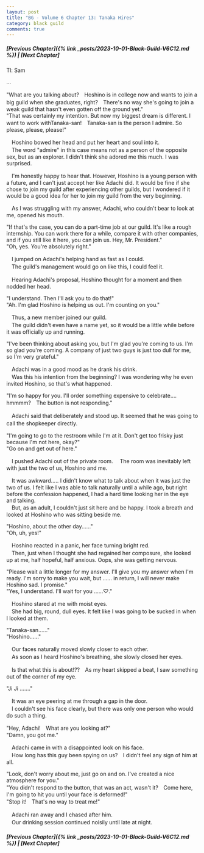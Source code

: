 ```yaml
---
layout: post
title: "BG - Volume 6 Chapter 13: Tanaka Hires"
category: black guild
comments: true
---
```


##### [Previous Chapter]({% link _posts/2023-10-01-Black-Guild-V6C12.md %}) \| [Next Chapter]



Tl: Sam

…


"What are you talking about?　Hoshino is in college now and wants to join a big guild when she graduates, right?　There's no way she's going to join a weak guild that hasn't even gotten off the ground yet."   
"That was certainly my intention. But now my biggest dream is different. I want to work withTanaka-san!　Tanaka-san is the person I admire. So please, please, please!"

　Hoshino bowed her head and put her heart and soul into it.   
　The word "admire" in this case means not as a person of the opposite sex, but as an explorer. I didn't think she adored me this much. I was surprised.

　I'm honestly happy to hear that. However, Hoshino is a young person with a future, and I can't just accept her like Adachi did. It would be fine if she chose to join my guild after experiencing other guilds, but I wondered if it would be a good idea for her to join my guild from the very beginning.
<!--more-->

　As I was struggling with my answer, Adachi, who couldn't bear to look at me, opened his mouth.

"If that's the case, you can do a part-time job at our guild. It's like a rough internship. You can work there for a while, compare it with other companies, and if you still like it here, you can join us. Hey, Mr. President."   
"Oh, yes. You're absolutely right."

　I jumped on Adachi's helping hand as fast as I could.   
　The guild's management would go on like this, I could feel it.

　Hearing Adachi's proposal, Hoshino thought for a moment and then nodded her head.

"I understand. Then I'll ask you to do that!"    
"Ah. I'm glad Hoshino is helping us out. I'm counting on you."

　Thus, a new member joined our guild.   
　The guild didn't even have a name yet, so it would be a little while before it was officially up and running.

"I've been thinking about asking you, but I'm glad you're coming to us. I'm so glad you're coming. A company of just two guys is just too dull for me, so I'm very grateful."

　Adachi was in a good mood as he drank his drink.   
　Was this his intention from the beginning? I was wondering why he even invited Hoshino, so that's what happened.

"I'm so happy for you. I'll order something expensive to celebrate.... hmmmm?　The button is not responding."

　Adachi said that deliberately and stood up. It seemed that he was going to call the shopkeeper directly.　

"I'm going to go to the restroom while I'm at it. Don't get too frisky just because I'm not here, okay?"   
"Go on and get out of here."

　I pushed Adachi out of the private room.
　The room was inevitably left with just the two of us, Hoshino and me.

　It was awkward..... I didn't know what to talk about when it was just the two of us. I felt like I was able to talk naturally until a while ago, but right before the confession happened, I had a hard time looking her in the eye and talking.   
　But, as an adult, I couldn't just sit here and be happy. I took a breath and looked at Hoshino who was sitting beside me.

"Hoshino, about the other day......"   
"Oh, uh, yes!"

　Hoshino reacted in a panic, her face turning bright red.   
　Then, just when I thought she had regained her composure, she looked up at me, half hopeful, half anxious. Oops, she was getting nervous.

"Please wait a little longer for my answer. I'll give you my answer when I'm ready. I'm sorry to make you wait, but ...... in return, I will never make Hoshino sad. I promise."   
"Yes, I understand. I'll wait for you ......♡."

　Hoshino stared at me with moist eyes.    
　She had big, round, dull eyes. It felt like I was going to be sucked in when I looked at them.

"Tanaka-san......"   
"Hoshino......"

　Our faces naturally moved slowly closer to each other.   
　As soon as I heard Hoshino's breathing, she slowly closed her eyes.

　Is that what this is about⁉?　As my heart skipped a beat, I saw something out of the corner of my eye.

"Ji Ji ......."

　It was an eye peering at me through a gap in the door.   
　I couldn't see his face clearly, but there was only one person who would do such a thing.

"Hey, Adachi!　What are you looking at?"   
"Damn, you got me."

　Adachi came in with a disappointed look on his face.   
　How long has this guy been spying on us?　I didn't feel any sign of him at all.

"Look, don't worry about me, just go on and on. I've created a nice atmosphere for you."   
"You didn't respond to the button, that was an act, wasn't it?　Come here, I'm going to hit you until your face is deformed!"    
"Stop it!　That's no way to treat me!"

　Adachi ran away and I chased after him.   
　Our drinking session continued noisily until late at night.



##### [Previous Chapter]({% link _posts/2023-10-01-Black-Guild-V6C12.md %}) \| [Next Chapter]
